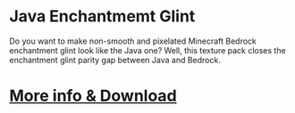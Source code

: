 # Java Enchantmemt Glint
Do you want to make non-smooth and pixelated Minecraft Bedrock enchantment glint look like the Java one? Well, this texture pack closes the enchantment glint parity gap between Java and Bedrock.
# [More info & Download](https://www.qwermc.gq/content/jeg)
